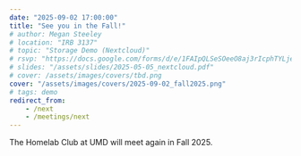 ```yaml
---
date: "2025-09-02 17:00:00"
title: "See you in the Fall!"
# author: Megan Steeley
# location: "IRB 3137"
# topic: "Storage Demo (Nextcloud)"
# rsvp: "https://docs.google.com/forms/d/e/1FAIpQLSeSOeeO8aj3rIcphTYLjeyGRquV_9BjZREBT2qtlquttWZEjA/viewform?embedded=true"
# slides: "/assets/slides/2025-05-05_nextcloud.pdf"
# cover: /assets/images/covers/tbd.png
cover: "/assets/images/covers/2025-09-02_fall2025.png"
# tags: demo
redirect_from:
    - /next
    - /meetings/next
---
```


The Homelab Club at UMD will meet again in Fall 2025.